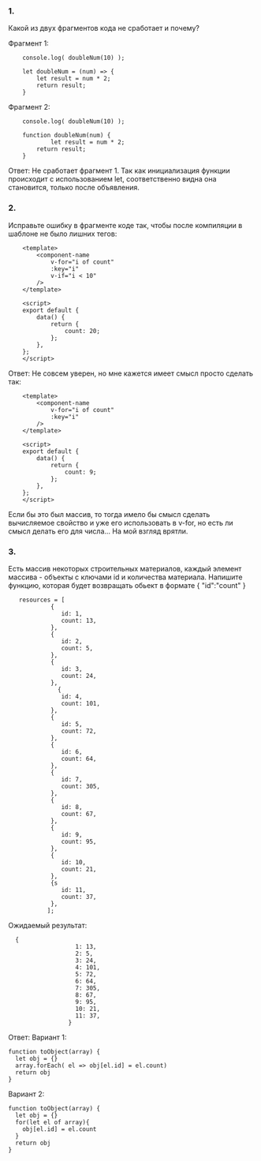 ###  1.  
Какой из двух фрагментов кода не сработает и почему?
  
Фрагмент 1:
```	
	console.log( doubleNum(10) );

	let doubleNum = (num) => {
		let result = num * 2;
		return result;
	}
```  

Фрагмент 2:
```
	console.log( doubleNum(10) );

	function doubleNum(num) {
    		let result = num * 2;
		return result;
	}
```  

Ответ: Не сработает фрагмент 1. Так как инициализация функции происходит с использованием let, соответственно видна она становится, только после объявления.

### 2.  
Исправьте ошибку в фрагменте коде так, чтобы после компиляции в шаблоне не было лишних тегов:
```
	<template>
		<component-name
			v-for="i of count" 
			:key="i"
			v-if="i < 10" 
		/>
	</template>

	<script>
	export default {
		data() {
			return {
				count: 20;
			};
		},
	};
	</script>  
```  
Ответ: Не совсем уверен, но мне кажется имеет смысл просто сделать так:
```
	<template>
		<component-name
			v-for="i of count" 
			:key="i"
		/>
	</template>

	<script>
	export default {
		data() {
			return {
				count: 9;
			};
		},
	};
	</script>  
```
Если бы это был массив, то тогда имело бы смысл сделать вычисляемое свойство и уже его использовать в v-for, но есть ли смысл делать его для числа... На мой взгляд врятли.

### 3.  
Есть массив некоторых строительных материалов, каждый элемент массива - объекты с ключами id и количества материала. Напишите функцию, которая будет возвращать oбьект в формате { "id":"count" }

```
   resources = [
			{
			   id: 1,
			   count: 13,
   			},
			{
			   id: 2,
			   count: 5,
   			}, 
			{
			   id: 3,
			   count: 24,
   			},
		      {
			   id: 4,
			   count: 101,
   			}, 
			{
			   id: 5,
			   count: 72,
   			}, 
			{
			   id: 6,
			   count: 64,
   			}, 
			{
			   id: 7,
			   count: 305,
   			}, 
			{
			   id: 8,
			   count: 67,
   			}, 
			{
			   id: 9,
			   count: 95,
   			}, 
			{
			   id: 10,
			   count: 21,
   			}, 
			{s
			   id: 11,
			   count: 37,
   			},
		   ];
```  

Ожидаемый результат: 

```
  {
				   1: 13,
				   2: 5,
				   3: 24,
				   4: 101,
				   5: 72,
				   6: 64,
				   7: 305,
				   8: 67,
				   9: 95,
				   10: 21,
				   11: 37,
			     }
```  

Ответ: 
Вариант 1:
```
function toObject(array) {
  let obj = {}
  array.forEach( el => obj[el.id] = el.count)
  return obj
}
```
Вариант 2:
```
function toObject(array) {
  let obj = {}
  for(let el of array){
    obj[el.id] = el.count
  }
  return obj
}
```
